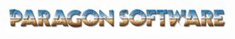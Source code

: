 ![alt text](https://github.com/bou-samra/bou-samra.github.io/blob/main/paragon/paragon-software.png)
